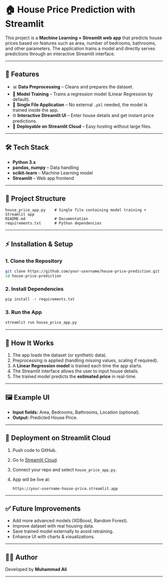 
# 🏠 House Price Prediction with Streamlit

This project is a **Machine Learning + Streamlit web app** that predicts house prices based on features such as area, number of bedrooms, bathrooms, and other parameters. The application trains a model and directly serves predictions through an interactive Streamlit interface.

---

## 📌 Features

* 📊 **Data Preprocessing** – Cleans and prepares the dataset.
* 🤖 **Model Training** – Trains a regression model (Linear Regression by default).
* 💾 **Single File Application** – No external `.pkl` needed, the model is trained inside the app.
* 🌐 **Interactive Streamlit UI** – Enter house details and get instant price predictions.
* 🚀 **Deployable on Streamlit Cloud** – Easy hosting without large files.

---

## 🛠️ Tech Stack

* **Python 3.x**
* **pandas, numpy** – Data handling
* **scikit-learn** – Machine Learning model
* **Streamlit** – Web app frontend

---

## 📂 Project Structure

```
house_price_app.py    # Single file containing model training + Streamlit app
README.md             # Documentation
requirements.txt      # Python dependencies
```

---

## ⚡ Installation & Setup

### 1. Clone the Repository

```bash
git clone https://github.com/your-username/house-price-prediction.git
cd house-price-prediction
```

### 2. Install Dependencies

```bash
pip install -r requirements.txt
```

### 3. Run the App

```bash
streamlit run house_price_app.py
```

---

## 🎯 How It Works

1. The app loads the dataset (or synthetic data).
2. Preprocessing is applied (handling missing values, scaling if required).
3. A **Linear Regression model** is trained each time the app starts.
4. The Streamlit interface allows the user to input house details.
5. The trained model predicts the **estimated price** in real-time.

---

## 🖼️ Example UI

* **Input fields:** Area, Bedrooms, Bathrooms, Location (optional).
* **Output:** Predicted House Price.

---

## 🚀 Deployment on Streamlit Cloud

1. Push code to GitHub.
2. Go to [Streamlit Cloud](https://streamlit.io/cloud).
3. Connect your repo and select `house_price_app.py`.
4. App will be live at:

   ```
   https://your-username-house-price.streamlit.app
   ```

---

## ✅ Future Improvements

* Add more advanced models (XGBoost, Random Forest).
* Improve dataset with real housing data.
* Save trained model externally to avoid retraining.
* Enhance UI with charts & visualizations.

---

## 👨‍💻 Author

Developed by **Muhammad Ali**

---
